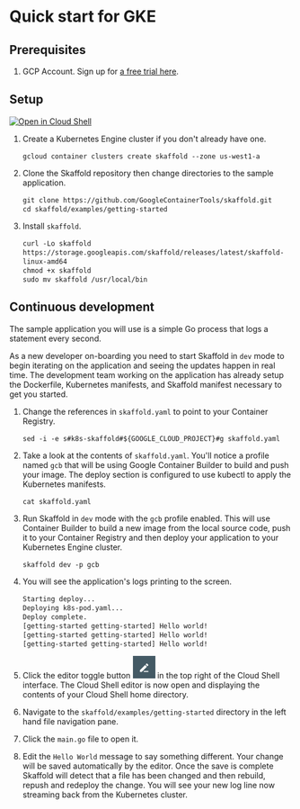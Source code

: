 # Quick start for GKE

## Prerequisites

1. GCP Account. Sign up for [a free trial here](https://console.cloud.google.com/freetrial).

## Setup

[![Open in Cloud Shell](http://gstatic.com/cloudssh/images/open-btn.svg)](https://console.cloud.google.com/cloudshell/open?git_repo=https%3A%2F%2Fgithub.com%2FGoogleContainerTools%2Fskaffold.git&page=editor&working_dir=examples%2Fgetting-started&tutorial=..%2F..%2Fdocs%2Fquickstart-gke.md)

1. Create a Kubernetes Engine cluster if you don't already have one.

    ```shell
    gcloud container clusters create skaffold --zone us-west1-a
    ```

1. Clone the Skaffold repository then change directories to the sample application.

    ```shell
    git clone https://github.com/GoogleContainerTools/skaffold.git
    cd skaffold/examples/getting-started
    ```
1. Install `skaffold`.

    ```shell
    curl -Lo skaffold https://storage.googleapis.com/skaffold/releases/latest/skaffold-linux-amd64
    chmod +x skaffold
    sudo mv skaffold /usr/local/bin
    ```

## Continuous development
The sample application you will use is a simple Go process that logs a statement every second.

As a new developer on-boarding you need to start Skaffold in `dev` mode to begin iterating
on the application and seeing the updates happen in real time. The development team working on the application
has already setup the Dockerfile, Kubernetes manifests, and Skaffold manifest necessary to get you started.

1. Change the references in `skaffold.yaml` to point to your Container Registry.

    ```shell
    sed -i -e s#k8s-skaffold#${GOOGLE_CLOUD_PROJECT}#g skaffold.yaml
    ```

1. Take a look at the contents of `skaffold.yaml`. You'll notice a profile named `gcb` that will be using Google Container Builder to build
   and push your image. The deploy section is configured to use kubectl to apply the Kubernetes manifests.
   
   ```shell
   cat skaffold.yaml
   ```

1. Run Skaffold in `dev` mode with the `gcb` profile enabled. This will use Container Builder to build a new image from the local source code,
   push it to your Container Registry and then deploy your application to your Kubernetes Engine cluster.

    ```shell
    skaffold dev -p gcb
    ```
1. You will see the application's logs printing to the screen.

    ```shell
    Starting deploy...
    Deploying k8s-pod.yaml...
    Deploy complete.
    [getting-started getting-started] Hello world!
    [getting-started getting-started] Hello world!
    [getting-started getting-started] Hello world!
    ```
 
1. Click the editor toggle button ![editor button](img/gcp-quickstart/cloud-shell-editor.png) in the top right of the Cloud Shell interface.
   The Cloud Shell editor is now open and displaying the contents of your Cloud Shell home directory.

1. Navigate to the `skaffold/examples/getting-started` directory in the left hand file navigation pane.

1. Click the `main.go` file to open it. 

1. Edit the `Hello World` message to say something different. Your change will be saved automatically by the editor.
   Once the save is complete Skaffold will detect that a file has been changed and then
   rebuild, repush and redeploy the change. You will see your new log line now streaming back from the Kubernetes cluster.
